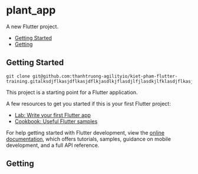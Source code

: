 # plant_app

A new Flutter project.

* [Getting Started](#getting-started)
* [Getting](##Getting)

## Getting Started
```
git clone git@github.com:thanhtruong-agilityio/kiet-pham-flutter-training.gitalksdjflkasjdflkasjdflkjasdlkjflasdjlfjlasdkjlfklasdjflkasjdklfjaklsdjfkljaskldjflajsdljfajsdlfjklasdjkfljasdklfjklasdjklfjasldkjfklajsdklfjaskdljflkajsdklfjaklsdjfklajsdfj
```

This project is a starting point for a Flutter application.

A few resources to get you started if this is your first Flutter project:

- [Lab: Write your first Flutter app](https://docs.flutter.dev/get-started/codelab)
- [Cookbook: Useful Flutter samples](https://docs.flutter.dev/cookbook)

For help getting started with Flutter development, view the
[online documentation](https://docs.flutter.dev/), which offers tutorials,
samples, guidance on mobile development, and a full API reference.

## Getting
